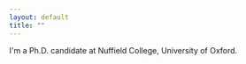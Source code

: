 ```yaml
---
layout: default
title: ""
---
```


I'm a Ph.D. candidate at Nuffield College, University of Oxford.
